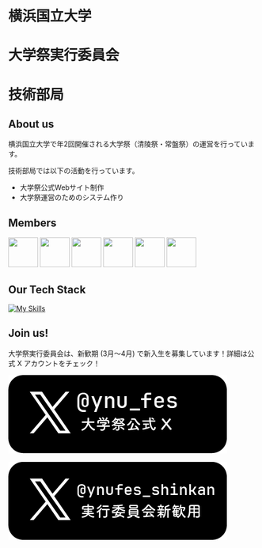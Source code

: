 # 横浜国立大学

# 大学祭実行委員会

# 技術部局

## About us

横浜国立大学で年2回開催される大学祭（清陵祭・常盤祭）の運営を行っています。

技術部局では以下の活動を行っています。

- 大学祭公式Webサイト制作
- 大学祭運営のためのシステム作り

## Members

[<img src="https://github.com/hayato19.png" width="60" height="60">](https://github.com/hayato19) [<img src="https://github.com/hinata0629.png" width="60" height="60">](https://github.com/hinata0629) [<img src="https://github.com/shuma7.png" width="60" height="60">](https://github.com/shuma7) [<img src="https://github.com/HashikawaNana.png" width="60" height="60">](https://github.com/HashikawaNana) [<img src="https://github.com/shion1305.png" width="60" height="60">](https://github.com/shion1305) [<img src="https://github.com/tomoyahiroe.png" width="60" height="60">](https://github.com/tomoyahiroe)


## Our Tech Stack

[![My Skills](https://skillicons.dev/icons?i=nuxtjs,vue,js,ts,golang,sass,gcp,firebase,git,github,githubactions,docker,vscode,webstorm,notion,figma&perline=4)](https://skillicons.dev)

## Join us!

大学祭実行委員会は、新歓期 (3月～4月) で新入生を募集しています！詳細は公式 X アカウントをチェック！

[![x-ynu_fes](./x-ynu_fes.png)](https://x.com/ynu_fes)

[![x-shinkan](./x-shinkan.png)](https://x.com/ynufes_shinkan)
